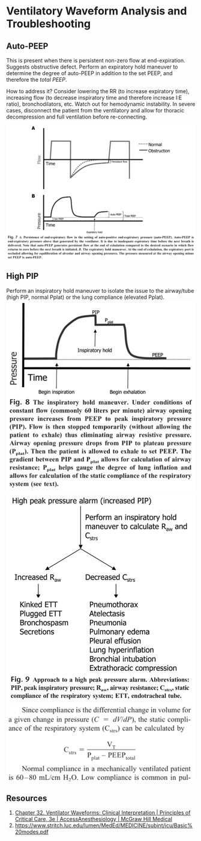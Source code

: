 # Ventilatory Waveform Analysis and Troubleshooting
## Auto-PEEP
This is present when there is persistent non-zero flow at end-expiration. Suggests obstructive defect. Perform an expiratory hold maneuver to determine the degree of auto-PEEP in addition to the set PEEP, and therefore the *total PEEP*. 

How to address it? Consider lowering the RR (to increase expiratory time), increasing flow (to decrease inspiratory time and therefore increase I:E ratio), bronchodilators, etc. Watch out for hemodynamic instability. In severe cases, disconnect the patient from the ventilatory and allow for thoracic decompression and full ventilation before re-connecting.

![](_attachments/Auto-PEEP%20Diagram.png)

## High PIP
Perform an inspiratory hold maneuver to isolate the issue to the airway/tube (high PIP, normal Pplat) or the lung compliance (elevated Pplat).
![](_attachments/Inspiratory%20Hold%20-%20Diagram.png)
![](_attachments/High%20Pressure%20Alarm%20-%20Flowchart.png)
![](_attachments/Static%20Compliance%20-%20Equation.png)

## Resources
1. [Chapter 32. Ventilator Waveforms: Clinical Interpretation | Principles of Critical Care, 3e | AccessAnesthesiology | McGraw Hill Medical](https://accessanesthesiology.mhmedical.com/content.aspx?bookid=361&sectionid=39866400#2286659)
2. https://www.stritch.luc.edu/lumen/MedEd/MEDICINE/subint/icu/Basic%20modes.pdf
